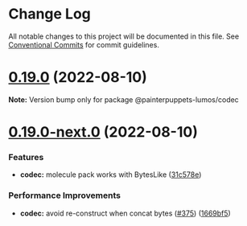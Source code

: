 # Change Log

All notable changes to this project will be documented in this file.
See [Conventional Commits](https://conventionalcommits.org) for commit guidelines.

# [0.19.0](https://github.com/nervosnetwork/lumos/compare/v0.19.0-next.0...v0.19.0) (2022-08-10)

**Note:** Version bump only for package @painterpuppets-lumos/codec





# [0.19.0-next.0](https://github.com/nervosnetwork/lumos/compare/v0.18.0...v0.19.0-next.0) (2022-08-10)


### Features

* **codec:** molecule pack works with BytesLike ([31c578e](https://github.com/nervosnetwork/lumos/commit/31c578e65f6379437ac123bf1ffbfadb646d8897))


### Performance Improvements

* **codec:** avoid re-construct when concat bytes ([#375](https://github.com/nervosnetwork/lumos/issues/375)) ([1669bf5](https://github.com/nervosnetwork/lumos/commit/1669bf527c2cdaf00686a238149ed54376918afa))
